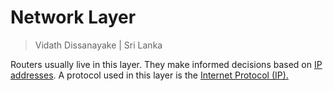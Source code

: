 # Network Layer

> Vidath Dissanayake | Sri Lanka

Routers usually live in this layer. They make informed decisions based on [IP addresses](../../../communication%20protocol/layer%203/IP/IP%20address.md). A protocol used in this layer is the [Internet Protocol (IP).](../../../communication%20protocol/layer%203/IP/IP.md)